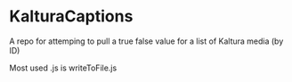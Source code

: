 # KalturaCaptions
 A repo for attemping to pull a true false value for a list of Kaltura media (by ID) 

 Most used .js is writeToFile.js
